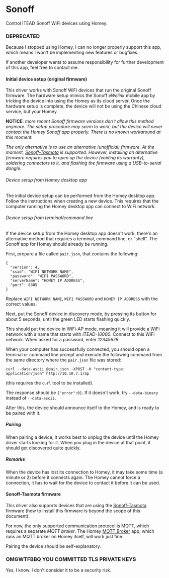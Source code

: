 # Sonoff

Control ITEAD Sonoff WiFi devices using Homey.

### DEPRECATED

Because I stopped using Homey, I can no longer properly support this app, which means I won't be implementing new features or
bugfixes.

If another developer wants to assume responsibility for further development of this app, feel free to contact me.

#### Initial device setup (original firmware)

This driver works with Sonoff WiFi devices that run the original Sonoff firmware. The hardware setup mimics the Sonoff _eWelink_ mobile app by tricking the device into using the Homey as its cloud server. Once the hardware setup is complete, the device will not be using the Chinese cloud service, but your Homey.

**NOTICE**: *more recent Sonoff firmware versions don't allow this method anymore. The setup procedure may seem to work, but the device will never contact the Homey Sonoff app properly. There is no known workaround at this moment.*

*The only alternative is to use an alternative (unofficial) firmware. At the moment, [Sonoff-Tasmota](https://github.com/arendst/Sonoff-Tasmota/) is supported. However, installing an alternative firmware requires you to open up the device (voiding its warranty), soldering connectors to it, and flashing the firmware using a USB-to-serial dongle.*

###### Device setup from Homey desktop app

The initial device setup can be performed from the Homey desktop app. Follow the instructions when creating a new device. This requires that the computer running the Homey desktop app can connect to WiFi network.

###### Device setup from terminal/command line

If the device setup from the Homey desktop app doesn't work, there's an alternative method that requires a terminal, command line, or "shell". The Sonoff app for Homey should already be running.

First, prepare a file called `pair.json`, that contains the following:
```
{
  "version": 4,
  "ssid": "WIFI NETWORK NAME",
  "password": "WIFI PASSWORD",
  "serverName": "HOMEY IP ADDRESS",
  "port": 8305
}
```

Replace `WIFI NETWORK NAME`, `WIFI PASSWORD` and `HOMEY IP ADDRESS` with the correct values.

Next, put the Sonoff device in discovery mode, by pressing its button for about 5 seconds, until the green LED starts flashing quickly.

This should put the device in WiFi-AP mode, meaning it will provide a WiFi network with a name that starts with _ITEAD-10000_. Connect to this WiFi network. When asked for a password, enter _12345678_

When your computer has successfully connected, you should open a terminal or command line prompt and execute the following command from the same directory where the `pair.json` file was stored:
```
curl --data-ascii @pair.json -XPOST -H "content-type: application/json" http://10.10.7.1/ap
```

(this requires the `curl` tool to be installed).

The response should be `{"error":0}`. If it doesn't work, try `--data-binary` instead of `--data-ascii`.

After this, the device should announce itself to the Homey, and is ready to be paired with it.

##### Pairing

When pairing a device, it works best to unplug the device until the Homey driver starts looking for it. When you plug in the device at that point, it should get discovered quite quickly.

##### Remarks

When the device has lost its connection to Homey, it may take some time (a minute or 2) before it connects again. The Homey cannot force a connection, it has to wait for the device to contact it before it can be used.

#### Sonoff-Tasmota firmware

This driver also supports devices that are using the [Sonoff-Tasmota](https://github.com/arendst/Sonoff-Tasmota/) firmware (how to install this firmware is beyond the scope of this document).

For now, the only supported communication protocol is MQTT, which requires a separate _MQTT broker_. The Homey [MQTT Broker](https://apps.athom.com/app/nl.scanno.mqttbroker) app, which runs an MQTT broker on Homey itself, will work just fine.

Pairing the device should be self-explanatory.

### OMGWTFBBQ YOU COMMITTED TLS PRIVATE KEYS

Yes, I know. I don't consider it to be a security risk.
